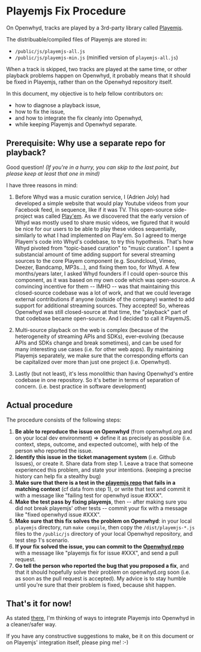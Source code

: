 # Playemjs Fix Procedure

On Openwhyd, tracks are played by a 3rd-party library called [Playemjs](https://github.com/adrienjoly/playemjs).

The distribuable/compiled files of Playemjs are stored in:

- `/public/js/playemjs-all.js`
- `/public/js/playemjs-min.js` (minified version of `playemjs-all.js`)

When a track is skipped, two tracks are played at the same time, or other playback problems happen on Openwhyd, it probably means that it should be fixed in Playemjs, rather than on the Openwhyd repository itself.

In this document, my objective is to help fellow contributors on:
- how to diagnose a playback issue,
- how to fix the issue,
- and how to integrate the fix cleanly into Openwhyd,
- while keeping Playemjs and Openwhyd separate.

## Prerequisite: Why use a separate repo for playback?

Good question! *(If you're in a hurry, you can skip to the last point, but please keep at least that one in mind)*

I have three reasons in mind:

1. Before Whyd was a music curation service, I (Adrien Joly) had developed a simple website that would play Youtube videos from your Facebook feed, in sequence, like if it was TV. This open-source side-project was called [Play'em](https://github.com/adrienjoly/playem). As we discovered that the early version of Whyd was mostly used to share music videos, we figured that it would be nice for our users to be able to play these videos sequentially, similarly to what I had implemented on Play'em. So I agreed to merge Playem's code into Whyd's codebase, to try this hypothesis. That's how Whyd pivoted from "topic-based  curation" to "music curation". I spent a substancial amount of time adding support for several streaming sources to the core Playem component (e.g. Soundcloud, Vimeo, Deezer, Bandcamp, MP3s...), and fixing them too, for Whyd. A few months/years later, I asked Whyd founders if I could open-source this component, as it was based on my own code which was open-source. A convincing incentive for them -- IMHO -- was that maintaining this closed-source codebase was a lot of work, and that we could leverage external contributions if anyone (outside of the company) wanted to add support for additional streaming sources. They accepted! So, whereas Openwhyd was still closed-source at that time, the "playback" part of that codebase became open-source. And I decided to call it PlayemJS.

2. Multi-source playback on the web is complex (because of the heterogeneity of streaming APIs and SDKs), ever-evolving (because APIs and SDKs change and break sometimes), and can be used for many interesting use cases (i.e. for other web apps). By maintaining Playemjs separately, we make sure that the corresponding efforts can be capitalized over more than just one project (i.e. Openwhyd).

3. Lastly (but not least), it's less monolithic than having Openwhyd's entire codebase in one repository. So it's better in terms of separation of concern. (i.e. best practice in software development)

## Actual procedure

The procedure consists of the following steps:

1. **Be able to reproduce the issue on Openwhyd** (from openwhyd.org and on your local dev environment) => define it as precisely as possible (i.e. context, steps, outcome, and expected outcome), with help of the person who reported the issue.
2. **Identify this issue in the ticket management system** (i.e. Github Issues), or create it. Share data from step 1. Leave a trace that someone experienced this problem, and state your intentions. (keeping a precise history can help fix a stealthy bug)
3. **Make sure that there is a test in the [playemjs repo](https://github.com/adrienjoly/playemjs) that fails in a matching context** (cf data from step 1), or write that test and commit it with a message like "failing test for openwhyd issue #XXX".
4. **Make the test pass by fixing playemjs**, then -- after making sure you did not break playemjs' other tests -- commit your fix with a message like "fixed openwhyd issue #XXX".
5. **Make sure that this fix solves the problem on Openwhyd**: in your local `playemjs` directory, run `make compile`, then copy the `/dist/playemjs-*.js` files to the `/public/js` directory of your local Openwhyd repository, and test step 1's scenario.
6. **If your fix solved the issue, you can commit to the [Openwhyd repo](https://github.com/openwhyd/openwhyd)** with a message like "playemjs fix for issue #XXX", and send a pull request.
7. **Go tell the person who reported the bug that you proposed a fix**, and that it should hopefully solve their problem on openwhyd.org soon (i.e. as soon as the pull request is accepted). My advice is to stay humble until you're sure that their problem is fixed, because shit happen.

## That's it for now!

As stated [there](https://github.com/openwhyd/openwhyd/issues/17), I'm thinking of ways to integrate Playemjs into Openwhyd in a cleaner/safer way. 

If you have any constructive suggestions to make, be it on this document or on Playemjs' integration itself, please ping me! :-)
